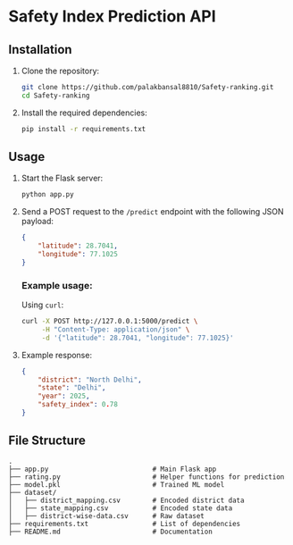 # Safety Index Prediction API

## Installation

1. Clone the repository:
   ```bash
   git clone https://github.com/palakbansal8810/Safety-ranking.git
   cd Safety-ranking
   ```
2. Install the required dependencies:
   ```bash
   pip install -r requirements.txt
   ```
## Usage

1. Start the Flask server:
   ```bash
   python app.py
   ```

2. Send a POST request to the `/predict` endpoint with the following JSON payload:
   ```json
   {
       "latitude": 28.7041,
       "longitude": 77.1025
   }
   ```

   ### Example usage:
   Using `curl`:
   ```bash
   curl -X POST http://127.0.0.1:5000/predict \
        -H "Content-Type: application/json" \
        -d '{"latitude": 28.7041, "longitude": 77.1025}'
   ```

3. Example response:
   ```json
   {
       "district": "North Delhi",
       "state": "Delhi",
       "year": 2025,
       "safety_index": 0.78
   }
   ```

## File Structure
```
.
├── app.py                          # Main Flask app
├── rating.py                       # Helper functions for prediction
├── model.pkl                       # Trained ML model
├── dataset/    
│   ├── district_mapping.csv        # Encoded district data
│   ├── state_mapping.csv           # Encoded state data
│   ├── district-wise-data.csv      # Raw dataset
├── requirements.txt                # List of dependencies
├── README.md                       # Documentation
```

